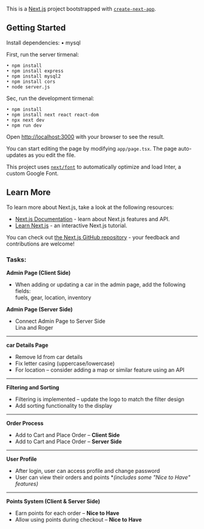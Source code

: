 This is a [Next.js](https://nextjs.org/) project bootstrapped with [`create-next-app`](https://github.com/vercel/next.js/tree/canary/packages/create-next-app).

## Getting Started

Install dependencies:
• mysql


First, run the server tirmenal:

``` 
• ⁠npm install 
• npm install express
• ⁠npm install mysql2
• ⁠npm install cors
• ⁠node server.js
```
Sec, run the development tirmenal:
```
• npm install 
• ⁠npm install next react react-dom
• ⁠npx next dev 
• ⁠npm run dev 
```

Open [http://localhost:3000](http://localhost:3000) with your browser to see the result.

You can start editing the page by modifying `app/page.tsx`. The page auto-updates as you edit the file.

This project uses [`next/font`](https://nextjs.org/docs/basic-features/font-optimization) to automatically optimize and load Inter, a custom Google Font.

## Learn More

To learn more about Next.js, take a look at the following resources:

- [Next.js Documentation](https://nextjs.org/docs) - learn about Next.js features and API.
- [Learn Next.js](https://nextjs.org/learn) - an interactive Next.js tutorial.

You can check out [the Next.js GitHub repository](https://github.com/vercel/next.js/) - your feedback and contributions are welcome!

### Tasks: 


**Admin Page (Client Side)**

- When adding or updating a car in the admin page, add the following fields:  
  fuels, gear, location, inventory

**Admin Page (Server Side)**

- Connect Admin Page to Server Side  
  Lina and Roger 

--- --- --- ---

**car Details Page**

- Remove Id from car details
- Fix letter casing (uppercase/lowercase)
- For location – consider adding a map or similar feature using an API

--- --- --- ---

**Filtering and Sorting**

- Filtering is implemented – update the logo to match the filter design
- Add sorting functionality to the display

--- --- --- ---

**Order Process**

- Add to Cart and Place Order – **Client Side**
- Add to Cart and Place Order – **Server Side**

--- --- --- ---

**User Profile**

- After login, user can access profile and change password
- User can view their orders and points **(includes some "Nice to Have" features)*

--- --- --- ---

**Points System (Client & Server Side)**

- Earn points for each order – **Nice to Have**
- Allow using points during checkout – **Nice to Have**


